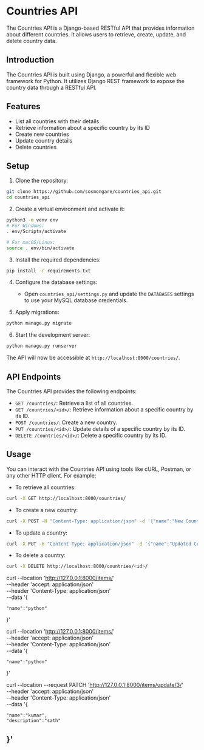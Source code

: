 # Countries API

The Countries API is a Django-based RESTful API that provides information about different countries. It allows users to retrieve, create, update, and delete country data.

## Introduction

The Countries API is built using Django, a powerful and flexible web framework for Python. It utilizes Django REST framework to expose the country data through a RESTful API.

## Features

- List all countries with their details
- Retrieve information about a specific country by its ID
- Create new countries
- Update country details
- Delete countries

## Setup

1. Clone the repository:

```bash
git clone https://github.com/sosmongare/countries_api.git
cd countries_api
```

2. Create a virtual environment and activate it:

```bash
python3 -m venv env
# For Windows:
. env/Scripts/activate

# For macOS/Linux:
source . env/bin/activate
```

3. Install the required dependencies:

```bash
pip install -r requirements.txt
```

4. Configure the database settings:

   - Open `countries_api/settings.py` and update the `DATABASES` settings to use your MySQL database credentials.

5. Apply migrations:

```bash
python manage.py migrate
```

6. Start the development server:

```bash
python manage.py runserver
```

The API will now be accessible at `http://localhost:8000/countries/`.

## API Endpoints

The Countries API provides the following endpoints:

- `GET /countries/`: Retrieve a list of all countries.
- `GET /countries/<id>/`: Retrieve information about a specific country by its ID.
- `POST /countries/`: Create a new country.
- `PUT /countries/<id>/`: Update details of a specific country by its ID.
- `DELETE /countries/<id>/`: Delete a specific country by its ID.

## Usage

You can interact with the Countries API using tools like cURL, Postman, or any other HTTP client. For example:

- To retrieve all countries:
```bash
curl -X GET http://localhost:8000/countries/
```

- To create a new country:
```bash
curl -X POST -H "Content-Type: application/json" -d '{"name":"New Country", "capital":"Capital City", "population":1000000}' http://localhost:8000/countries/
```

- To update a country:
```bash
curl -X PUT -H "Content-Type: application/json" -d '{"name":"Updated Country", "capital":"Updated Capital City"}' http://localhost:8000/countries/<id>/
```

- To delete a country:
```bash
curl -X DELETE http://localhost:8000/countries/<id>/
```
curl --location 'http://127.0.0.1:8000/items/' \
--header 'accept: application/json' \
--header 'Content-Type: application/json' \
--data '{

    "name":"python"
    
    
}'

curl --location 'http://127.0.0.1:8000/items/' \
--header 'accept: application/json' \
--header 'Content-Type: application/json' \
--data '{

    "name":"python"
    
    
}'

curl --location --request PATCH 'http://127.0.0.1:8000/items/update/3/' \
--header 'accept: application/json' \
--header 'Content-Type: application/json' \
--data '{

    "name":"kumar",
    "description":"sath"
    
}'
---
